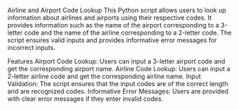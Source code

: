 Airline and Airport Code Lookup
This Python script allows users to look up information about airlines and airports using their respective codes. 
It provides information such as the name of the airport corresponding to a 3-letter code and the name of the airline corresponding to a 2-letter code. 
The script ensures valid inputs and provides informative error messages for incorrect inputs.

Features
Airport Code Lookup: Users can input a 3-letter airport code and get the corresponding airport name.
Airline Code Lookup: Users can input a 2-letter airline code and get the corresponding airline name.
Input Validation: The script ensures that the input codes are of the correct length and are recognized codes.
Informative Error Messages: Users are provided with clear error messages if they enter invalid codes.
